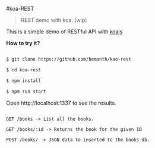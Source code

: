 #koa-REST

> REST demo with koa. (wip)

This is a simple demo of RESTful API with [koajs](http://koajs.com/)


__How to try it?__

```sh

$ git clone https://github.com/hemanth/kao-rest

$ cd koa-rest

$ npm install

$ npm run start

```

Open http://localhost:1337 to see the results.


```

GET /books -> List all the books.

GET /books/:id -> Returns the book for the given ID

POST /books/ -> JSON data to inserted to the books db.

```
